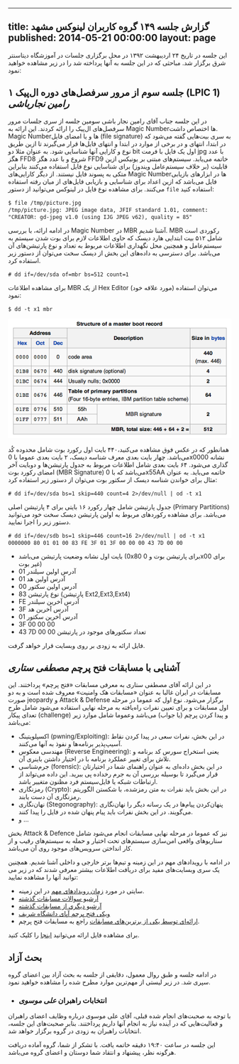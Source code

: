 ----------
title: گزارش جلسه ۱۴۹ گروه کاربران لینوکس مشهد
published: 2014-05-21 00:00:00
layout: page
----------


این جلسه در تاریخ ۲۴ اردیبهشت ۱۳۹۲ در محل برگزاری جلسات  در آموزشگاه دیتاسنتر شرق برگزار شد. مباحثی که در این جلسه به آنها پرداخته شد را در زیر مشاهده خواهید نمود:

<!--more-->

## جلسه سوم از مرور سرفصل‌های دوره ال‌پیک ۱ (LPIC 1) *رامین نجارباشی*

در این جلسه جناب آقای رامین نجار باشی سومین جلسه از سری جلسات مرور سرفصل‌های ال‌پیک را ارائه کردند. این ارائه به Magic Number‌ها اختصاص داشت. Magic Number‌ها و یا امضای فایل (file signature) به سری بیت‌هایی گفته می‌شود که در ابتدا، انتهای و در برخی از موارد در ابتدا و انتهای فایل‌ها قرار می‌گیرند تا ازین طریق نوع و کارایی آنها شناسایی شود. به عنوان مثلا دو bit اول یک فایل با فرمت jpg با عدد هگز ‪FFD8‬ شروع و با عدد هگز ‪FFD9‬ خاتمه می‌یابد. سیستم‌های مبتنی بر یونیکس ازین قابلیت (بر خلاف سیستم‌عامل ویندوز) برای شناسایی نوع فایل استفاده می‌کنند بنابراین متکی به پسوند فایل نیستند. از دیگر کارایی‌های Magic Numberها در ابزارهای بازیابی فایل می‌باشد که ازین اعداد برای شناسایی و بازیابی فایل‌های از میان رفته استفاده می‌کنند. برای مشاهده نوع فایل در لینوکس می‌توانید از دستور `file` استفاده کنید:

	$ file /tmp/picture.jpg 
	/tmp/picture.jpg: JPEG image data, JFIF standard 1.01, comment: "CREATOR: gd-jpeg v1.0 (using IJG JPEG v62), quality = 85"


در ادامه ارائه، با بررسی Magic Number در MBR آشنا شدیم. MBR رکوردی است شامل ۵۱۲ بیت ابتدایی هارد دیسک که حاوی اطلاعات لازم برای بوت شدن سیستم به سیستم‌عامل و همچنین محل نگهداری اطلاعات مربوط به تعداد و نوع پارتیشن‌های آن می‌باشد. برای دسترسی به داده‌های این بخش از دیسک سخت می‌توان از دستور زیر استفاده کرد.

	# dd if=/dev/sda of=mbr bs=512 count=1

برای مشاهده اطلاعات MBR از یک Hex Editor (مورد علاقه خود) می‌توان استفاده نمود:

	$ dd -t x1 mbr

![MBR Structure](/reports/session-149/session-149-mbr-structure.png)

همانطور که در عکس فوق مشاهده می‌کنید،۴۴۰ بایت اول رکورد بوت شامل محدوده کُد می‌باشد. چهار بایت بعدی معرف شناسه دیسک، ۲ بایت بعدی عموما با 0x0000 نشانه گذاری می‌شود. ۶۴ بایت بعدی شامل اطلاعات مربوط به جدول پارتیشن‌ها و دوبایت آخر امضای رکورد بوت (MBR Signature) می‌باشد که با 0x55AA خاتمه می‌باید. به عنوان مثال برای خواندن شناسه دیسک از سکتور بوت می‌توان از دستور زیر استفاده کرد:

	# dd if=/dev/sda bs=1 skip=440 count=4 2>/dev/null | od -t x1

جدول پارتیشن  شامل چهار رکورد ۱۶ بایتی برای ۴ پارتیشن اصلی (Primary Partitions) می‌باشد. برای مشاهده رکورد‌های مربوط به اولین پارتیشن دیسک سخت خود می‌توانید دستور زیر را اجرا نمایید.

	# dd if=/dev/sdb bs=1 skip=446 count=16 2>/dev/null | od -t x1
	0000000 80 01 01 00 83 FE 3F 01 3F 00 00 00 43 7D 00 00

* بایت اول نشانه وضعیت پارتیشن می‌باشد (0x80 برای پارتیشن بوت و 0x00 برای غیر بوت)
* 01 آدرس اولین سیلندر
* 01 آدرس اولین هد
* 00 آدرس اولین سکتور
* 83 نوع پارتیشن (پارتیشن Ext2,Ext3,Ext4)
* FE آدرس آخرین سیلندر
* 3F آدرس آخرین هد
* 01 آدرس آخرین سکتور
* 3F 00 00 00 
* 43 7D 00 00 تعداد سکتورهای موجود در پارتیشن

فایل ارائه به زودی بر روی وبسایت قرار خواهد گرفت.

##  آشنایی با مسابقات فتح پرچم *مصطفی ستاری*

در این ارائه آقای مصطفی ستاری به معرفی مسابقات «فتح پرچم» پرداختند. این مسابقات در ایران غالبا به عنوان «مسابقات هک وامنیت» معروف شده است و به دو صورت  jeopardy و Attack & Defense برگزار می‌شود. نوع اول که عموما در مرحله اول مسابقات و برای تعیین نفرات راه‌یافته به مرحله نهایی استفاده می‌شود شامل طرح  تعدای پیکار (challenge) و پیدا کردن پرچم (یا جواب) می‌باشد وعموما شامل موارد زیر می‌باشد:

* اکسپلویتینگ (pwning/Exploiting): در این بخش، نفرات سعی در پیدا کردن نقاط آسیپ‌پذیر برنامه‌ها و نفوذ به آنها می‌کنند.
* مهندسی معکوس (Reverse Engineering): یعنی استخراج سورس کد برنامه و تلاش برای تغییر عملکرد برنامه با در اختیار داشتن باینری آن.
* جرم‌شناسی (forensic): در این بخش داده‌ای به عنوان راهنمای شما در اختیارتان قرار می‌گیرد تا بوسیله بررسی آن به جرم رخداده پی ببرید. این داده می‌تواند از ارتباطات شبکه یا فایل‌سیستم فرد مظنون متغییر باشد.
* رمزنگاری (Crypto): در این بخش باید نفرات  به متن رمزشده، با شکستن الگوریتم رمزنگاری آن دست یابند.
* نهان‌نگاری (Stegonography): پنهان‌کردن پیام‌ها در یک رسانه دیگر را نهان‌نگاری می‌گویند. در این بخش نفرات باید پیام پنهان شده در فایل را پیدا کنند.
* و ...

بخش Attack & Defence نیز که عموما در مرحله نهایی مسابقات انجام می‌شود شامل سناریو‌های واقعی امن‌سازی سیستم‌های تحت اختیار و حمله به سیستم‌های رقیب و از کار انداختن سرویس‌های موجود روی آن می‌باشد.

در ادامه با رویدادهای مهم در این زمینه و تیم‌ها برتر خارجی و داخلی آشنا شدیم. همچنین یک سری وبسایت‌های مفید برای دریافت اطلاعات بیشتر معرفی شدند که در زیر می توانید آنها را مشاهده نمایید:

* سایتی در مورد [زمان رویداد‌های مهم](http://ctftime.org) در این زمینه.
* [آرشیو سوالات مسابقات گذشته](http://shell-storm.org/repo/CTF)
* [آرشیو دیگری از مسابقات گذشته](http://capture.thefl.ag)
* [ویکی فتح پرچم آپای دانشگاه شریف](http://wiki.ctfnews.com)
* [ارائه‌ای توسط یکی از برترین‌های مسابقات](http://www.youtube.com/watch?v=okPWY0FeUoU) راجع به مسابفات فتح پرچم.

برای مشاهده فایل ارائه می‌توانید [اینجا](http://www.slideshare.net/shabgrd/a-brief-intro-to-ctf-contests) را کلیک کنید.

## بحث آزاد
در ادامه جلسه و طبق روال معمول، دقایقی از جلسه به بحث آزاد بین اعضای گروه سپری شد. در زیر لیستی از مهم‌ترین موارد مطرح شده را مشاهده خواهید نمود.

* ### انتخابات راهبران *علی موسوی*

با توجه به صحبت‌های انجام شده قبلی، آقای علی موسوی درباره وظایف اعضای راهبران و فعالیت‌هایی که در آینده نیاز به انجام آنها داریم پرداختند. بنابر صحبت‌های این جلسه، انتخابات راهبران به زودی در گروه برگزار خواهد شد.

این جلسه در ساعت ۱۹:۴۰ دقیقه خاتمه یافت. با تشکر از شما، گروه آماده دریافت هرگونه نظر، پیشنهاد و انتقاد شما دوستان و اعضای گروه می‌باشد.
